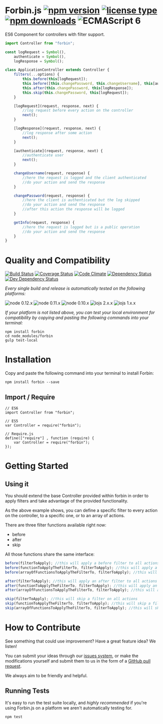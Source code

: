 # Forbin.js [![npm version](https://img.shields.io/npm/v/forbin.svg)](https://www.npmjs.com/package/forbin) [![license type](https://img.shields.io/npm/l/forbin.svg)](https://github.com/FreeAllMedia/forbin.git/blob/master/LICENSE) [![npm downloads](https://img.shields.io/npm/dm/forbin.svg)](https://www.npmjs.com/package/forbin) ![ECMAScript 6](https://img.shields.io/badge/ECMAScript-6-red.svg)

ES6 Component for controllers with filter support.

```javascript
import Controller from "forbin";

const logRequest = Symbol(),
	authenticate = Symbol(),
	logResponse = Symbol();

class ApplicationController extends Controller {
	filters(...options) {
		this.before(this[logRequest]);
		this.before([this.changePassword, this.changeUsername], this[authenticate]);
		this.after(this.changePassword, this[logResponse]);
		this.skip(this.changePassword, this[logRequest]);
	}

	[logRequest](request, response, next) {
		//log request before every action on the controller
		next();
	}

	[logResponse](request, response, next) {
		//log response after some action
		next();
	}

	[authenticate](request, response, next) {
		//authenticate user
		next();
	}

	changeUsername(request, response) {
		//here the request is logged and the client authenticated
		//do your action and send the response
	}

	changePassword(request, response) {
		//here the client is authenticated but the log skipped
		//do your action and send the response
		//after this action the response will be logged
	}

	getInfo(request, response) {
		//here the request is logged but is a public operation
		//do your action and send the response
	}
}
```

# Quality and Compatibility

[![Build Status](https://travis-ci.org/FreeAllMedia/forbin.png?branch=master)](https://travis-ci.org/FreeAllMedia/forbin) [![Coverage Status](https://coveralls.io/repos/FreeAllMedia/forbin/badge.svg)](https://coveralls.io/r/FreeAllMedia/forbin) [![Code Climate](https://codeclimate.com/github/FreeAllMedia/forbin/gpa.svg)](https://codeclimate.com/github/FreeAllMedia/forbin/feed) [![Dependency Status](https://david-dm.org/FreeAllMedia/forbin.png?theme=shields.io)](https://david-dm.org/FreeAllMedia/forbin?theme=shields.io) [![Dev Dependency Status](https://david-dm.org/FreeAllMedia/forbin/dev-status.svg)](https://david-dm.org/FreeAllMedia/forbin?theme=shields.io#info=devDependencies)

*Every single build and release is automatically tested on the following platforms:*

![node 0.12.x](https://img.shields.io/badge/node-0.12.x-brightgreen.svg) ![node 0.11.x](https://img.shields.io/badge/node-0.11.x-brightgreen.svg) ![node 0.10.x](https://img.shields.io/badge/node-0.10.x-brightgreen.svg)
![iojs 2.x.x](https://img.shields.io/badge/iojs-2.x.x-brightgreen.svg) ![iojs 1.x.x](https://img.shields.io/badge/iojs-1.x.x-brightgreen.svg)

<!--
[![Sauce Test Status](https://saucelabs.com/browser-matrix/forbin.svg)](https://saucelabs.com/u/forbin)
-->

*If your platform is not listed above, you can test your local environment for compatibility by copying and pasting the following commands into your terminal:*

```
npm install forbin
cd node_modules/forbin
gulp test-local
```

# Installation

Copy and paste the following command into your terminal to install Forbin:

```
npm install forbin --save
```

## Import / Require

```
// ES6
import Controller from "forbin";
```

```
// ES5
var Controller = require("forbin");
```

```
// Require.js
define(["require"] , function (require) {
    var Controller = require("forbin");
});
```

# Getting Started

## Using it

You should extend the base Controller provided within forbin in order to apply filters and take advantage of the provided functionality.

As the above example shows, you can define a specific filter to every action on the controller, to a specific one, or to an array of actions.

There are three filter functions available right now:
* before
* after
* skip

All those functions share the same interface:

```javascript
before(filterToApply); //this will apply a before filter to all actions
before(functionToApplyTheFilterTo, filterToApply); //this will apply a before filter to a specific action
before(arrayOfFunctionsToApplyTheFilterTo, filterToApply); //this will apply the filter to the provided array of actions

after(filterToApply); //this will apply an after filter to all actions
after(functionToApplyTheFilterTo, filterToApply); //this will apply an after filter to a specific action
after(arrayOfFunctionsToApplyTheFilterTo, filterToApply); //this will apply the filter to the provided array of actions

skip(filterToApply); //this will skip a filter on all actions
skip(functionToApplyTheFilterTo, filterToApply); //this will skip a filter on a specific action
skip(arrayOfFunctionsToApplyTheFilterTo, filterToApply); //this will skip the filter on the provided array of actions
```


# How to Contribute

See something that could use improvement? Have a great feature idea? We listen!

You can submit your ideas through our [issues system](https://github.com/FreeAllMedia/forbin/issues), or make the modifications yourself and submit them to us in the form of a [GitHub pull request](https://help.github.com/articles/using-pull-requests/).

We always aim to be friendly and helpful.

## Running Tests

It's easy to run the test suite locally, and *highly recommended* if you're using Forbin.js on a platform we aren't automatically testing for.

```
npm test
```

<!--
### SauceLabs Credentials

We've setup our tests to automatically detect whether or not you have our saucelabs credentials installed in your environment (`process.env.SAUCE_USERNAME`).

If our saucelabs credentials are not installed, the tests are setup to automatically detect all browsers you have installed on your local system, then use them to run the tests.

#### Obtaining Our SauceLabs Credentials

If you'd like to develop Forbin.js using SauceLabs, you need only create a new entry in our [issue tracker](https://github.com/FreeAllMedia/forbin/issues) asking for our SauceLabs credentials.

We'll send over all credentials specific to this project so that you can perform comprehensive cross-platform tests.


## Public Shared Floobits Workspace

Whenever we're working on Forbin.js, we connect to a public workspace on FlooBits that lets you see and interact with the developers. Feel free to stop by, say hello, and offer suggestions!

https://floobits.com/FreeAllMedia/forbin
-->
